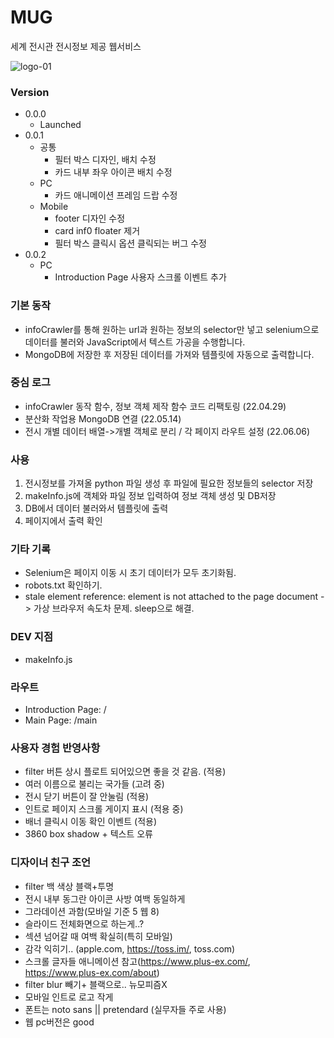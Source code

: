 # MUG

세계 전시관 전시정보 제공 웹서비스

![logo-01](https://user-images.githubusercontent.com/70316567/193456858-265fad0e-cbf4-45f4-9402-ebf5332404dc.png)

### Version

- 0.0.0
  - Launched
- 0.0.1
  - 공통
    - 필터 박스 디자인, 배치 수정
    - 카드 내부 좌우 아이콘 배치 수정
  - PC
    - 카드 애니메이션 프레임 드랍 수정
  - Mobile
    - footer 디자인 수정
    - card inf0 floater 제거
    - 필터 박스 클릭시 옵션 클릭되는 버그 수정
- 0.0.2
  - PC
    - Introduction Page 사용자 스크롤 이벤트 추가

### 기본 동작

- infoCrawler를 통해 원하는 url과 원하는 정보의 selector만 넣고 selenium으로 데이터를 불러와 JavaScript에서 텍스트 가공을 수행합니다.
- MongoDB에 저장한 후 저장된 데이터를 가져와 템플릿에 자동으로 출력합니다.

### 중심 로그

- infoCrawler 동작 함수, 정보 객체 제작 함수 코드 리팩토링 (22.04.29)
- 분산화 작업용 MongoDB 연결 (22.05.14)
- 전시 개별 데이터 배열->개별 객체로 분리 / 각 페이지 라우트 설정 (22.06.06)

### 사용

1. 전시정보를 가져올 python 파일 생성 후 파일에 필요한 정보들의 selector 저장
2. makeInfo.js에 객체와 파일 정보 입력하여 정보 객체 생성 및 DB저장
3. DB에서 데이터 불러와서 템플릿에 출력
4. 페이지에서 출력 확인

### 기타 기록

- Selenium은 페이지 이동 시 초기 데이터가 모두 초기화됨.
- robots.txt 확인하기.
- stale element reference: element is not attached to the page document -> 가상 브라우저 속도차 문제. sleep으로 해결.

### DEV 지점

- makeInfo.js

### 라우트

- Introduction Page: /
- Main Page: /main

<!-- 조회수 -->

### 사용자 경험 반영사항

- filter 버튼 상시 플로트 되어있으면 좋을 것 같음. (적용)
- 여러 이름으로 불리는 국가들 (고려 중)
- 전시 닫기 버튼이 잘 안눌림 (적용)
- 인트로 페이지 스크롤 게이지 표시 (적용 중)
- 배너 클릭시 이동 확인 이벤트 (적용)
- 3860 box shadow + 텍스트 오류

### 디자이너 친구 조언

- filter 백 색상 블랙+투명
- 전시 내부 동그란 아이콘 사방 여백 동일하게
- 그라데이션 과함(모바일 기준 5 웹 8)
- 슬라이드 전체화면으로 하는게..?
- 섹션 넘어갈 때 여백 확실히(특히 모바일)
- 감각 익히기.. (apple.com, https://toss.im/, toss.com)
- 스크롤 글자들 애니메이션 참고(https://www.plus-ex.com/, https://www.plus-ex.com/about)
- filter blur 빼기+ 블랙으로.. 뉴모피즘X
- 모바일 인트로 로고 작게
- 폰트는 noto sans || pretendard (실무자들 주로 사용)
- 웹 pc버전은 good
